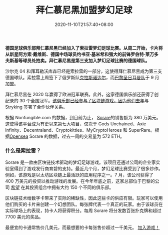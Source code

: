 ﻿---
title: "拜仁慕尼黑加盟梦幻足球"
date: 2020-11-10T21:57:40+08:00
lastmod: 2020-11-10T16:45:40+08:00
draft: false
authors: ["Konrad"]
description: "德国足球俱乐部拜仁慕尼黑已经加入了索拉雷梦幻足球比赛。从周二开始，卡片将从新星阿方索·戴维斯、德国中场球员约书亚·基米希和强大的前锋罗伯特·莱万多夫斯基等球员手中拍卖。拜仁慕尼黑是第三支加入梦幻足球比赛的德国球队。"
featuredImage: "bayern-munich-joins-fantasy-football-sorare.png"
tags: ["Virtual World","虚拟世界","Play to Earn"]
categories: ["news"]
news: ["虚拟世界"]
weight: 
lightgallery: true
pinned: false
recommend: false
recommend1: false
---

**德国足球俱乐部拜仁慕尼黑已经加入了索拉雷梦幻足球比赛。从周二开始，卡片将从新星阿方索·戴维斯、德国中场球员约书亚·基米希和强大的前锋罗伯特·莱万多夫斯基等球员处拍卖。拜仁慕尼黑是第三支加入梦幻足球比赛的德国球队。**

沙尔克 04 和拜耳勒沃库森已经是索拉雷的一部分，这使得拜仁慕尼黑成为第三支德国球队。索拉雷上周签下了俄罗斯队[克拉斯诺达尔](https://www.playtoearn.online/2020/11/05/sorare-adds-krasnodar-to-fantasy-football-game/)，而[巴黎圣日耳曼队](https://www.playtoearn.online/2020/09/29/neymar-and-mbappe-join-football-game-sorare/)于 9 月加盟。

拜仁慕尼黑在 2020 年赢得了欧洲冠军联赛。此外，这家德国俱乐部还获得了创纪录的 30 个全国冠军。[该俱乐部已经参与了区块链游戏，因为他们去年](https://www.prnewswire.com/news-releases/stryking-and-fc-bayern-munich-sign-licensing-partnership-for-digital-collectibles-300936787.html)与 Stryking 签署了合作伙伴关系。

根据 Nonfungible.com 的数据，到目前为止， [Sorare](https://nonfungible.com/)的销售额为 380 万美元。这使得该平台成为有史以来第七大项目，仅次于 Gods Unchained、Axie Infinity、Decentraland、Cryptokitties、MyCryptoHeroes 和 SuperRare。根据[Opensea](https://opensea.io/rankings) Sorare 的数据，过去一周的交易量为 572 ETH。

### 什么是索拉雷？

Sorare 是一款由区块链技术驱动的梦幻足球游戏。该项目还通过公司的企业家实验室得到了游戏发行商育碧的支持。最近几个月，梦幻足球比赛受到了很多炒作。例如，该游戏是以太坊区块链上最活跃的应用程序之一。7 月，该公司获得了 400 万美元的投资以推动游戏的发展。在今年年底之前，这家总部位于巴黎的公司 [希望](https://www.playtoearn.online/2020/07/16/sorare-looking-to-double-their-licensed-clubs/) 在其投资组合中拥有大约 150 个不同的俱乐部。

区块链技术给数字卡带来了实际的稀缺性，因此这些卡的供应有限。玩家可以使用他们购买的卡片来创建一个幻想团队。每张牌代表一个真正的玩家。由于该球员在实际球场上的表现，持卡人将获得积分。每周 Sorare 将分发数百张扑克牌和超过 7700 美元的奖品。

最便宜的卡通常售价几美元，而最想要的卡每张售价超过一千美元。 [加入游戏！](https://sorare.com/)